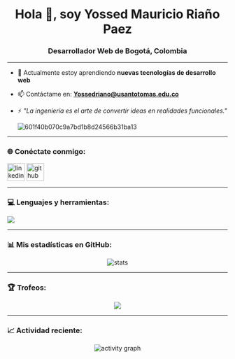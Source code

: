 <h1 align="center">
  Hola 👋, soy Yossed Mauricio Riaño Paez
</h1>
<h3 align="center">Desarrollador Web de Bogotá, Colombia</h3>

---

- 🌱 Actualmente estoy aprendiendo **nuevas tecnologías de desarrollo web**  
- 📫 Contáctame en: **Yossedriano@usantotomas.edu.co**  
- ⚡ *"La ingeniería es el arte de convertir ideas en realidades funcionales."*

     ![601f40b070c9a7bd1b8d24566b31ba13](https://github.com/user-attachments/assets/6cb692d6-b870-40ad-80c8-426fd0846766)

          
---

### 🌐 Conéctate conmigo:
<p align="left">
<a href="https://linkedin.com/in/tuusuario" target="blank"><img align="center" src="https://skillicons.dev/icons?i=linkedin" alt="linkedin" height="40" /></a>
<a href="https://github.com/tuusuario" target="blank"><img align="center" src="https://skillicons.dev/icons?i=github" alt="github" height="40" /></a>
</p>

---

### 💻 Lenguajes y herramientas:
<p align="left">
<img src="https://skillicons.dev/icons?i=js,html,css,react,nodejs,bootstrap,git,figma" />
</p>

---

### 📊 Mis estadísticas en GitHub:
<p align="center">
<img src="https://github-readme-stats.vercel.app/api?username=tuusuario&show_icons=true&theme=tokyonight" alt="stats" />
</p>

---

### 🏆 Trofeos:
<p align="center">
<img src="https://github-profile-trophy.vercel.app/?username=tuusuario&theme=tokyonight&margin-w=15&margin-h=15" />
</p>

---

### 📈 Actividad reciente:
<p align="center">
<img src="https://github-readme-activity-graph.vercel.app/graph?username=tuusuario&theme=tokyo-night" alt="activity graph" />
</p>

